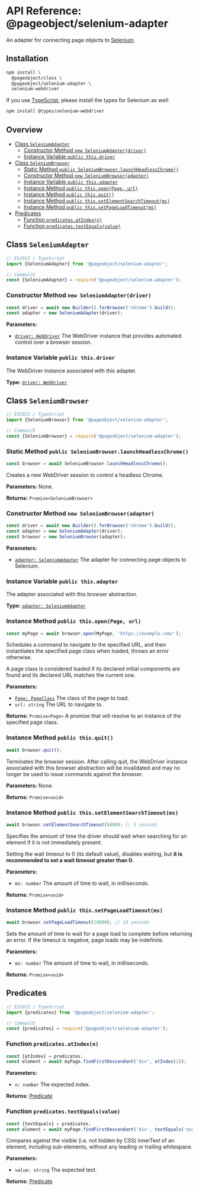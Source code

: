 # API Reference: @pageobject/selenium-adapter

An adapter for connecting page objects to [Selenium][selenium].

## Installation

```sh
npm install \
  @pageobject/class \
  @pageobject/selenium-adapter \
  selenium-webdriver
```

If you use [TypeScript][typescript], please install the types for Selenium as well:

```sh
npm install @types/selenium-webdriver
```

## Overview

- [Class `SeleniumAdapter`](#class-seleniumadapter)
  - [Constructor Method `new SeleniumAdapter(driver)`](#constructor-method-new-seleniumadapterdriver)
  - [Instance Variable `public this.driver`](#instance-variable-public-thisdriver)
- [Class `SeleniumBrowser`](#class-seleniumbrowser)
  - [Static Method `public SeleniumBrowser.launchHeadlessChrome()`](#static-method-public-seleniumbrowserlaunchheadlesschrome)
  - [Constructor Method `new SeleniumBrowser(adapter)`](#constructor-method-new-seleniumbrowseradapter)
  - [Instance Variable `public this.adapter`](#instance-variable-public-thisadapter)
  - [Instance Method `public this.open(Page, url)`](#instance-method-public-thisopenpage-url)
  - [Instance Method `public this.quit()`](#instance-method-public-thisquit)
  - [Instance Method `public this.setElementSearchTimeout(ms)`](#instance-method-public-thissetelementsearchtimeoutms)
  - [Instance Method `public this.setPageLoadTimeout(ms)`](#instance-method-public-thissetpageloadtimeoutms)
- [Predicates](#predicates)
  - [Function `predicates.atIndex(n)`](#function-predicatesatindexn)
  - [Function `predicates.textEquals(value)`](#function-predicatestextequalsvalue)

## Class `SeleniumAdapter`

```js
// ES2015 / TypeScript
import {SeleniumAdapter} from '@pageobject/selenium-adapter';

// CommonJS
const {SeleniumAdapter} = require('@pageobject/selenium-adapter');
```

### Constructor Method `new SeleniumAdapter(driver)`

```js
const driver = await new Builder().forBrowser('chrome').build();
const adapter = new SeleniumAdapter(driver);
```

**Parameters:**

- [`driver: WebDriver`][selenium-webdriver] The WebDriver instance that provides automated control over a browser session.

### Instance Variable `public this.driver`

The WebDriver instance associated with this adapter.

**Type:** [`driver: WebDriver`][selenium-webdriver]

## Class `SeleniumBrowser`

```js
// ES2015 / TypeScript
import {SeleniumBrowser} from '@pageobject/selenium-adapter';

// CommonJS
const {SeleniumBrowser} = require('@pageobject/selenium-adapter');
```

### Static Method `public SeleniumBrowser.launchHeadlessChrome()`

```js
const browser = await SeleniumBrowser.launchHeadlessChrome();
```

Creates a new WebDriver session to control a headless Chrome.

**Parameters:** None.

**Returns:** `Promise<SeleniumBrowser>`

### Constructor Method `new SeleniumBrowser(adapter)`

```js
const driver = await new Builder().forBrowser('chrome').build();
const adapter = new SeleniumAdapter(driver);
const browser = new SeleniumBrowser(adapter);
```

**Parameters:**

- [`adapter: SeleniumAdapter`](#class-seleniumadapter) The adapter for connecting page objects to Selenium.

### Instance Variable `public this.adapter`

The adapter associated with this browser abstraction.

**Type:** [`adapter: SeleniumAdapter`](#class-seleniumadapter)

### Instance Method `public this.open(Page, url)`

```js
const myPage = await browser.open(MyPage, 'https://example.com/');
```

Schedules a command to navigate to the specified URL, and then instantiates the specified page class when loaded, throws an error otherwise.

A page class is considered loaded if its declared initial components are found and its declared URL matches the current one.

**Parameters:**

- [`Page: PageClass`](class.md#pageclass) The class of the page to load.
- `url: string` The URL to navigate to.

**Returns:** `Promise<Page>` A promise that will resolve to an instance of the specified page class.

### Instance Method `public this.quit()`

```js
await browser.quit();
```

Terminates the browser session. After calling quit, the WebDriver instance associated with this browser abstraction will be invalidated and may no longer be used to issue commands against the browser.

**Parameters:** None.

**Returns:** `Promise<void>`

### Instance Method `public this.setElementSearchTimeout(ms)`

```js
await browser.setElementSearchTimeout(5000); // 5 seconds
```

Specifies the amount of time the driver should wait when searching for an element if it is not immediately present.

Setting the wait timeout to 0 (its default value), disables waiting, but **it is recommended to set a wait timeout greater than 0.**

**Parameters:**

- `ms: number` The amount of time to wait, in milliseconds.

**Returns:** `Promise<void>`

### Instance Method `public this.setPageLoadTimeout(ms)`

```js
await browser.setPageLoadTimeout(10000); // 10 seconds
```

Sets the amount of time to wait for a page load to complete before returning an error. If the timeout is negative, page loads may be indefinite.

**Parameters:**

- `ms: number` The amount of time to wait, in milliseconds.

**Returns:** `Promise<void>`

## Predicates

```js
// ES2015 / TypeScript
import {predicates} from '@pageobject/selenium-adapter';

// CommonJS
const {predicates} = require('@pageobject/selenium-adapter');
```

### Function `predicates.atIndex(n)`

```js
const {atIndex} = predicates;
const element = await myPage.findFirstDescendant('div', atIndex(1));
```

**Parameters:**

- `n: number` The expected index.

**Returns:** [Predicate](class.md#predicate)

### Function `predicates.textEquals(value)`

```js
const {textEquals} = predicates;
const element = await myPage.findFirstDescendant('div', textEquals('example'));
```

Compares against the visible (i.e. not hidden by CSS) innerText of an element, including sub-elements, without any leading or trailing whitespace.

**Parameters:**

- `value: string` The expected text.

**Returns:** [Predicate](class.md#predicate)

[selenium]: http://seleniumhq.github.io/selenium/docs/api/javascript/index.html
[selenium-webdriver]: http://seleniumhq.github.io/selenium/docs/api/javascript/module/selenium-webdriver/index_exports_WebDriver.html
[typescript]: https://www.typescriptlang.org/

